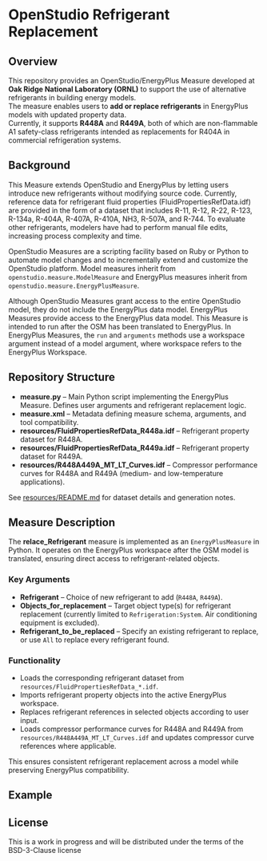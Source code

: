 
# OpenStudio Refrigerant Replacement

## Overview
This repository provides an OpenStudio/EnergyPlus Measure developed at **Oak Ridge National Laboratory (ORNL)** to support the use of alternative refrigerants in building energy models.  
The measure enables users to **add or replace refrigerants** in EnergyPlus models with updated property data.  
Currently, it supports **R448A** and **R449A**, both of which are non-flammable A1 safety-class refrigerants intended as replacements for R404A in commercial refrigeration systems.

## Background

This Measure extends OpenStudio and EnergyPlus by letting users introduce new refrigerants without modifying source code. Currently, reference data for refrigerant fluid properties (FluidPropertiesRefData.idf) are provided in the form of a dataset that includes R-11, R-12, R-22, R-123, R-134a, R-404A, R-407A, R-410A, NH3, R-507A, and R-744. To evaluate other refrigerants, modelers have had to perform manual file edits, increasing process complexity and time.

OpenStudio Measures are a scripting facility based on Ruby or Python to automate model changes and to incrementally extend and customize the OpenStudio platform. Model measures inherit from `openstudio.measure.ModelMeasure` and EnergyPlus measures inherit from `openstudio.measure.EnergyPlusMeasure`.

Although OpenStudio Measures grant access to the entire OpenStudio model, they do not include the EnergyPlus data model. EnergyPlus Measures provide access to the EnergyPlus data model. This Measure is intended to run after the OSM has been translated to EnergyPlus. In EnergyPlus Measures, the `run` and `arguments` methods use a workspace argument instead of a model argument, where workspace refers to the EnergyPlus Workspace.

## Repository Structure
- **measure.py** – Main Python script implementing the EnergyPlus Measure. Defines user arguments and refrigerant replacement logic.  
- **measure.xml** – Metadata defining measure schema, arguments, and tool compatibility.  
- **resources/FluidPropertiesRefData_R448a.idf** – Refrigerant property dataset for R448A.  
- **resources/FluidPropertiesRefData_R449a.idf** – Refrigerant property dataset for R449A.  
- **resources/R448A449A_MT_LT_Curves.idf** – Compressor performance curves for R448A and R449A (medium- and low-temperature applications).

See [resources/README.md](replace_refrigerant/resources/README.md) for dataset details and generation notes.

## Measure Description
The **relace_Refrigerant** measure is implemented as an `EnergyPlusMeasure` in Python. It operates on the EnergyPlus workspace after the OSM model is translated, ensuring direct access to refrigerant-related objects.  

### Key Arguments
- **Refrigerant** – Choice of new refrigerant to add (`R448A`, `R449A`).  
- **Objects_for_replacement** – Target object type(s) for refrigerant replacement (currently limited to `Refrigeration:System`. Air conditioning equipment is excluded).  
- **Refrigerant_to_be_replaced** – Specify an existing refrigerant to replace, or use `All` to replace every refrigerant found.  

### Functionality
- Loads the corresponding refrigerant dataset from `resources/FluidPropertiesRefData_*.idf`.
- Imports refrigerant property objects into the active EnergyPlus workspace.
- Replaces refrigerant references in selected objects according to user input.
- Loads compressor performance curves for R448A and R449A from `resources/R448A449A_MT_LT_Curves.idf` and updates compressor curve references where applicable.

This ensures consistent refrigerant replacement across a model while preserving EnergyPlus compatibility.

## Example



## License
This is a work in progress and will be distributed under the terms of the BSD-3-Clause license

